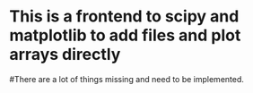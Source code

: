 # This is a frontend to scipy and matplotlib to add files and plot arrays directly

#There are a lot of things missing and need to be implemented. 

